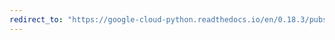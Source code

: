 ```yaml
---
redirect_to: "https://google-cloud-python.readthedocs.io/en/0.18.3/pubsub-subscription.html"
---
```

